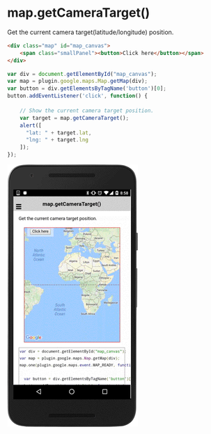 # map.getCameraTarget()

Get the current camera target(latitude/longitude) position.

```html
<div class="map" id="map_canvas">
    <span class="smallPanel"><button>Click here</button></span>
</div>
```

```js
var div = document.getElementById("map_canvas");
var map = plugin.google.maps.Map.getMap(div);
var button = div.getElementsByTagName('button')[0];
button.addEventListener('click', function() {

    // Show the current camera target position.
    var target = map.getCameraTarget();
    alert([
      "lat: " + target.lat,
      "lng: " + target.lng
    ]);
});

```

![](image.gif)
